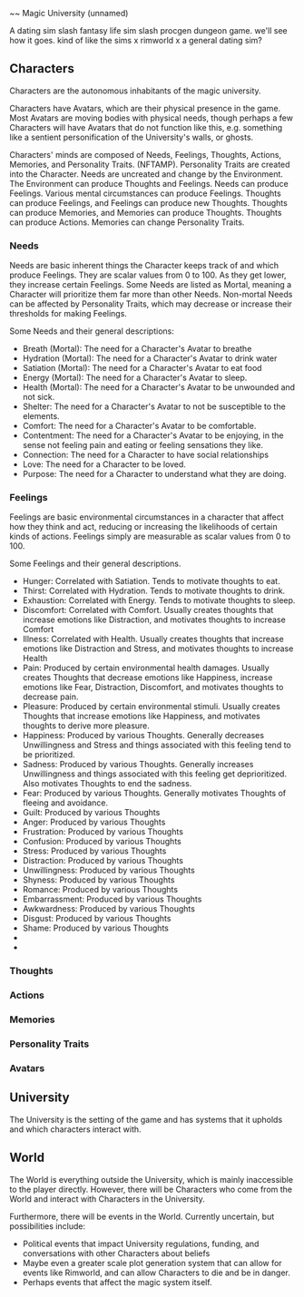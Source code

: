 ~~ Magic University (unnamed)

A dating sim slash fantasy life sim slash procgen dungeon game. we'll see how it goes. kind of like the sims x rimworld x a general dating sim?

## Characters
Characters are the autonomous inhabitants of the magic university. 

Characters have Avatars, which are their physical presence in the game. Most Avatars are moving bodies with physical needs, 
though perhaps a few Characters will have Avatars that do not function like this, e.g. something like a sentient personification of the University's walls, or ghosts.

Characters' minds are composed of Needs, Feelings, Thoughts, Actions, Memories, and Personality Traits. (NFTAMP).
Personality Traits are created into the Character. Needs are uncreated and change by the Environment. The Environment can produce Thoughts and Feelings. Needs can produce Feelings. Various mental circumstances can produce Feelings. Thoughts can produce Feelings, and Feelings can produce new Thoughts. Thoughts can produce Memories, and Memories can produce Thoughts. Thoughts can produce Actions. Memories can change Personality Traits. 

### Needs
Needs are basic inherent things the Character keeps track of and which produce Feelings. They are scalar values from 0 to 100. As they get lower, they increase certain Feelings. Some Needs are listed as Mortal, meaning a Character will prioritize them far more than other Needs. Non-mortal Needs can be affected by Personality Traits, which may decrease or increase their thresholds for making Feelings.

Some Needs and their general descriptions:
* Breath (Mortal): The need for a Character's Avatar to breathe
* Hydration (Mortal): The need for a Character's Avatar to drink water
* Satiation (Mortal): The need for a Character's Avatar to eat food
* Energy (Mortal): The need for a Character's Avatar to sleep.
* Health (Mortal): The need for a Character's Avatar to be unwounded and not sick.
* Shelter: The need for a Character's Avatar to not be susceptible to the elements.
* Comfort: The need for a Character's Avatar to be comfortable.
* Contentment: The need for a Character's Avatar to be enjoying, in the sense not feeling pain and eating or feeling sensations they like.
* Connection: The need for a Character to have social relationships
* Love: The need for a Character to be loved.
* Purpose: The need for a Character to understand what they are doing.

### Feelings
Feelings are basic environmental circumstances in a character that affect how they think and act, reducing or increasing the likelihoods of certain kinds of actions. 
Feelings simply are measurable as scalar values from 0 to 100.

Some Feelings and their general descriptions.
* Hunger: Correlated with Satiation. Tends to motivate thoughts to eat.
* Thirst: Correlated with Hydration. Tends to motivate thoughts to drink.
* Exhaustion: Correlated with Energy. Tends to motivate thoughts to sleep.
* Discomfort: Correlated with Comfort. Usually creates thoughts that increase emotions like Distraction, and motivates thoughts to increase Comfort
* Illness: Correlated with Health. Usually creates thoughts that increase emotions like Distraction and Stress, and motivates thoughts to increase Health
* Pain: Produced by certain environmental health damages. Usually creates Thoughts that decrease emotions like Happiness, increase emotions like Fear, Distraction, Discomfort, and motivates thoughts to decrease pain.
* Pleasure: Produced by certain environmental stimuli. Usually creates Thoughts that increase emotions like Happiness, and motivates thoughts to derive more pleasure.
* Happiness: Produced by various Thoughts. Generally decreases Unwillingness and Stress and things associated with this feeling tend to be prioritized.
* Sadness: Produced by various Thoughts. Generally increases Unwillingness and things associated with this feeling get deprioritized. Also motivates Thoughts to end the sadness.
* Fear: Produced by various Thoughts. Generally motivates Thoughts of fleeing and avoidance.
* Guilt: Produced by various Thoughts
* Anger: Produced by various Thoughts
* Frustration: Produced by various Thoughts
* Confusion: Produced by various Thoughts
* Stress: Produced by various Thoughts
* Distraction: Produced by various Thoughts
* Unwillingness: Produced by various Thoughts
* Shyness: Produced by various Thoughts
* Romance: Produced by various Thoughts
* Embarrassment: Produced by various Thoughts
* Awkwardness: Produced by various Thoughts
* Disgust: Produced by various Thoughts
* Shame: Produced by various Thoughts
* 
* 

### Thoughts

### Actions

### Memories

### Personality Traits


### Avatars


## University
The University is the setting of the game and has systems that it upholds and which characters interact with.
## World
The World is everything outside the University, which is mainly inaccessible to the player directly. However, there will be Characters who come from the World and interact with Characters in the University.

Furthermore, there will be events in the World. Currently uncertain, but possibilities include:
* Political events that impact University regulations, funding, and conversations with other Characters about beliefs
* Maybe even a greater scale plot generation system that can allow for events like Rimworld, and can allow Characters to die and be in danger.
* Perhaps events that affect the magic system itself.



